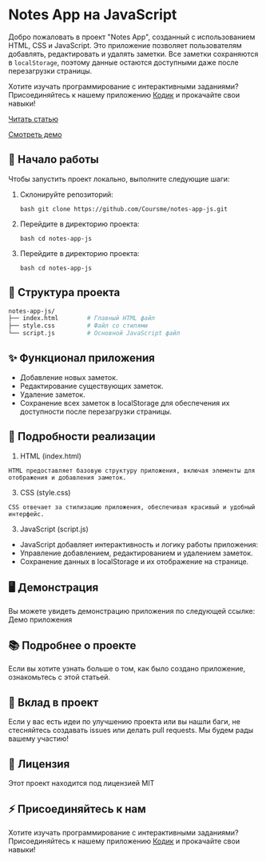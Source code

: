 # Notes App на JavaScript

Добро пожаловать в проект "Notes App", созданный с использованием HTML, CSS и JavaScript. Это приложение позволяет пользователям добавлять, редактировать и удалять заметки. Все заметки сохраняются в `localStorage`, поэтому данные остаются доступными даже после перезагрузки страницы.


Хотите изучать программирование с интерактивными заданиями? Присоединяйтесь к нашему приложению [Кодик](https://t.me/coursme) и прокачайте свои навыки!

[Читать статью](https://coursme.com/article/ak-sozdat-prilozhenie-s-zametkami-na-javascript---podrobnoe-rukovodstvo)

[Смотреть демо](https://coursme.github.io/tic-tac-toe-game-js/)

## 🚀 Начало работы

Чтобы запустить проект локально, выполните следующие шаги:

1. Склонируйте репозиторий:

   ```bash git clone https://github.com/Coursme/notes-app-js.git ```
   
 3. Перейдите в директорию проекта:
  
     ```bash cd notes-app-js```

2. Перейдите в директорию проекта:
   
   ```bash cd notes-app-js```
   

 ## 📂 Структура проекта

 ```bash
notes-app-js/
├── index.html        # Главный HTML файл
├── style.css         # Файл со стилями
└── script.js         # Основной JavaScript файл
```


## ✨ Функционал приложения

- Добавление новых заметок.
- Редактирование существующих заметок.
- Удаление заметок.
- Сохранение всех заметок в localStorage для обеспечения их доступности после перезагрузки страницы.

 ## 🔧 Подробности реализации
  1. HTML (index.html)
     
    HTML предоставляет базовую структуру приложения, включая элементы для отображения и добавления заметок.

  3. CSS (style.css)
     
    CSS отвечает за стилизацию приложения, обеспечивая красивый и удобный интерфейс.

  3. JavaScript (script.js)
     
  - JavaScript добавляет интерактивность и логику работы приложения:
  - Управление добавлением, редактированием и удалением заметок.
  - Сохранение данных в localStorage и их отображение на странице.


## 🖥️ Демонстрация
  
  Вы можете увидеть демонстрацию приложения по следующей ссылке: Демо приложения

## 📚 Подробнее о проекте
 
  Если вы хотите узнать больше о том, как было создано приложение, ознакомьтесь с этой статьей.

## 🤝 Вклад в проект
 
  Если у вас есть идеи по улучшению проекта или вы нашли баги, не стесняйтесь создавать issues или делать pull requests. Мы будем рады вашему участию!

## 📄 Лицензия

  Этот проект находится под лицензией MIT

## ⚡️ Присоединяйтесь к нам

Хотите изучать программирование с интерактивными заданиями? Присоединяйтесь к нашему приложению [Кодик](https://t.me/coursme) и прокачайте свои навыки!




